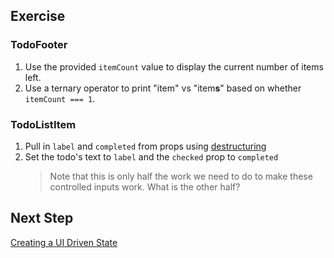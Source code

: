 ## Exercise

### TodoFooter

1. Use the provided `itemCount` value to display the current number of items left.
2. Use a ternary operator to print "item" vs "item**s**" based on whether `itemCount === 1`.

### TodoListItem

1. Pull in `label` and `completed` from props using [destructuring](https://developer.mozilla.org/en-US/docs/Web/JavaScript/Reference/Operators/Destructuring_assignment#Object_destructuring)
2. Set the todo's text to `label` and the `checked` prop to `completed`
   > Note that this is only half the work we need to do to make these controlled inputs work. What is the other half?
## Next Step

[Creating a UI Driven State](../../step1-07/demo/)
